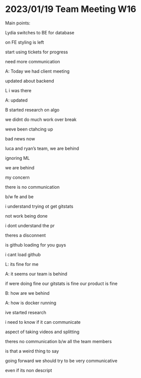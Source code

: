 # 2023/01/19 Team Meeting W16

Main points:

Lydia switches to BE for database

on FE styling is left

start using tickets for progress

need more communication

A: Today we had client meeting

updated about backend

L i was there

A: updated

B started research on algo 

we didnt do much work over break

weve been ctahcing up

bad news now

luca and ryan’s team, we are behind

ignoring ML

we are behind

my concern 

there is no communication

b/w fe and be

i understand trying ot get gitstats 

not work being done

i dont understand the pr

theres a disconnent

is github loading for you guys

i cant load github

L: its fine for me

A: it seems our team is behind

if were doing fine our gitstats is fine our product is fine

B: how are we behind

A: how is docker running

ive started research

i need to know if it can communicate

aspect of taking videos and splitting

theres no communication b/w all the team members

is that a weird thing to say

going forward we should try to be very communicative

even if its non descript

